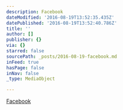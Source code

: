 ```yaml
---
description: Facebook
dateModified: '2016-08-19T13:52:35.435Z'
datePublished: '2016-08-19T13:52:40.786Z'
title: ''
author: []
publisher: {}
via: {}
starred: false
sourcePath: _posts/2016-08-19-facebook.md
inFeed: true
hasPage: false
inNav: false
_type: MediaObject

---
```

[Facebook][0]

[0]: https://www.facebook.com/swamiadinarayan/